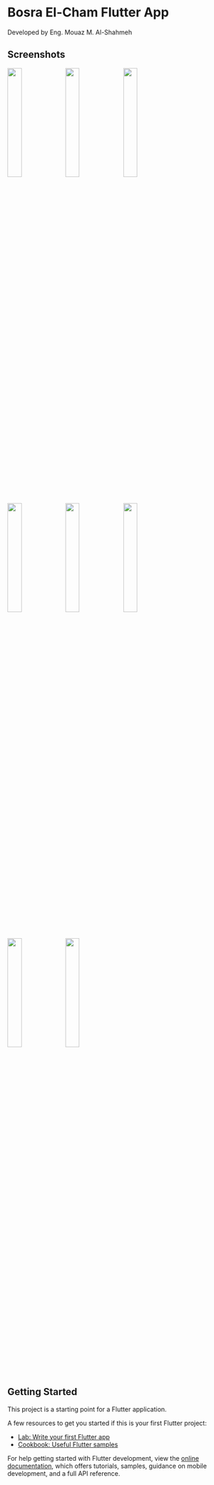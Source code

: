 # Bosra El-Cham Flutter App

Developed by Eng. Mouaz M. Al-Shahmeh

## Screenshots

<div>
  <img src="https://github.com/Eng-Mouaz-M-AlShahmeh/bosra-elcham-flutter-app/assets/86870601/461eed28-6499-43cf-af28-b86ed3496eee" width="25%" />
  <img src="https://github.com/Eng-Mouaz-M-AlShahmeh/bosra-elcham-flutter-app/assets/86870601/c9ad0239-1127-40a3-9139-667de1ece7d8" width="25%" />
  <img src="https://github.com/Eng-Mouaz-M-AlShahmeh/bosra-elcham-flutter-app/assets/86870601/caea5b80-59c2-4fe7-bd8a-d6fff5e7383f" width="25%" />
  <img src="https://github.com/Eng-Mouaz-M-AlShahmeh/bosra-elcham-flutter-app/assets/86870601/1940b325-0104-4c2b-8c4d-ae9b8ce732b7" width="25%" />
  <img src="https://github.com/Eng-Mouaz-M-AlShahmeh/bosra-elcham-flutter-app/assets/86870601/517ae322-dc4a-46a5-968d-2e2f46de5b5e" width="25%" />
  <img src="https://github.com/Eng-Mouaz-M-AlShahmeh/bosra-elcham-flutter-app/assets/86870601/a75d9164-b2d0-42e1-8927-98e599f87764" width="25%" />
  <img src="https://github.com/Eng-Mouaz-M-AlShahmeh/bosra-elcham-flutter-app/assets/86870601/cb3e27d9-7421-4c48-98da-08ce5631768f" width="25%" />
  <img src="https://github.com/Eng-Mouaz-M-AlShahmeh/bosra-elcham-flutter-app/assets/86870601/305ea2ea-1940-47ff-9272-3cbcb0104d6b" width="25%" />
</div>

## Getting Started

This project is a starting point for a Flutter application.

A few resources to get you started if this is your first Flutter project:

- [Lab: Write your first Flutter app](https://docs.flutter.dev/get-started/codelab)
- [Cookbook: Useful Flutter samples](https://docs.flutter.dev/cookbook)

For help getting started with Flutter development, view the
[online documentation](https://docs.flutter.dev/), which offers tutorials,
samples, guidance on mobile development, and a full API reference.
